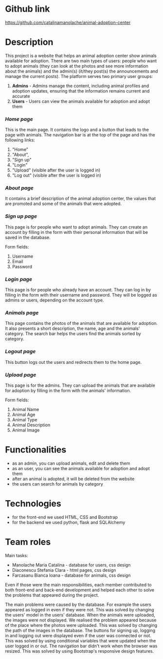 # Github link
https://github.com/catalinamanolache/animal-adoption-center

# **Description**

This project is a website that helps an animal adoption center show animals
available for adoption. There are two main types of users: people who want to
adopt animals (they can look at the photos and see more information about the 
animals) and the admin(s) (it/they post(s) the announcements and manage the
current posts). The platform serves two primary user groups:

1. **Admins** - Admins manage the content, including animal profiles and
adoption updates, ensuring that the information remains current and accurate
2. **Users** - Users can view the animals available for adoption and adopt them

### _Home page_
This is the main page. It contains the logo and a button that leads to the
page with animals. The navigation bar is at the top of the page and has
the following links:
1. "Home"
2. "About",
3. "Sign up"
4. "Login"
5. "Upload" (visible after the user is logged in)
6. "Log out" (visible after the user is logged in)

### _About page_
It contains a brief description of the animal adoption center, the values that
are promoted and some of the animals that were adopted.

### _Sign up page_
This page is for people who want to adopt animals. They can create an account
by filling in the form with their personal information that will be saved in
the database. 

Form fields:
1. Username
2. Email
3. Password

### _Login page_
This page is for people who already have an account. They can log in by
filling in the form with their username and password. They will be logged as
admins or users, depending on the account type.

### _Animals page_
This page contains the photos of the animals that are available for adoption.
It also presents a short description, the name, age and the animals' category.
The search bar helps the users find the animals sorted by category.

### _Logout page_
This button logs out the users and redirects them to the home page.

### _Upload page_
This page is for the admins. They can upload the animals that are available
for adoption by filling in the form with the animals' information.

Form fields:
1. Animal Name
2. Animal Age
3. Animal Type
4. Animal Description
5. Animal Image


# **Functionalities**
- as an admin, you can upload animals, edit and delete them
- as an user, you can see the animals available for adoption and adopt them
- after an animal is adopted, it will be deleted from the website
- the users can search for animals by category

# **Technologies**
- for the front-end we used HTML, CSS and Bootstrap
- for the backend we used python, flask and SQLAlchemy

# **Team roles**
Main tasks:
- Manolache Maria Catalina - database for users, css design
- Diaconescu Stefania Clara - html pages, css design
- Farcasanu Bianca Ioana - database for animals, css design

Even if those were the main responsibilities, each member contributed to both
front-end and back-end development and helped each other to solve the problems
that appeared during the project.

The main problems were caused by the database. For example the users appeared
as logged in even if they were not. This was solved by changing the users'
model in the users' database.
When the animals were uploaded, the images were not displayed. We realised the
problem appeared because of the place where the photos were uploaded. This was
solved by changing the path of the images in the database.
The buttons for signing up, logging in and logging out were displayed even if
the user was connected or not. This was solved by using conditional variables that
were updated when the user logged in or out.
The navigation bar didn't work when the browser was resized. This was solved by
using Bootstrap's responsive design features.
